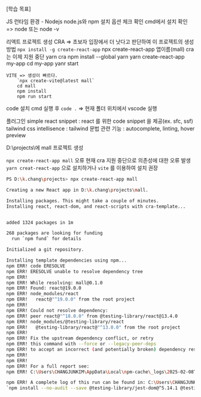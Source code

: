 [학습 목표]

JS 런타임 환경 - Nodejs
	node.js와 npm 설치 옵션 체크 확인
	cmd에서 설치 확인 => node 또는 node -v
	
리액트 프로젝트 생성
	CRA => 초보자 입장에서 더 낫다고 판단하여 이 프로젝트의 생성 방법
		`npx install -g create-react-app` 
		npx create-react-app 앱이름(mall) 
		cra는 이제 지원 중단
		yarn cra
			npm install --global yarn
			yarn create-react-app my-app
			cd my-app
			yanr start
		
	VITE => 생성이 빠르다. 
		`npx create-vite@latest mall`
		cd mall
		npm install
		npm run start
		
code 설치
	cmd 실행 후 `code .` => 현재 폴더 위치에서 vscode 실행

플러그인
	simple react snippet : react 를 위한 code snippet 을 제공(ex. sfc, ssf)
	tailwind css intellisence : tailwind 문법 관련 기능 : autocomplete, linting, hover preview



D:\projects\에 mall  프로젝트 생성

`npx create-react-app mall` 오류
현재 cra 지원 중단으로 의존성에 대한 오류 발생
`yarn creat-react-app` 으로 설치하거나 `vite` 를 이용하여 설치 권장
```sh
PS D:\k.chang\projects> npx create-react-app mall

Creating a new React app in D:\k.chang\projects\mall.

Installing packages. This might take a couple of minutes.
Installing react, react-dom, and react-scripts with cra-template...


added 1324 packages in 1m

268 packages are looking for funding
  run `npm fund` for details

Initialized a git repository.

Installing template dependencies using npm...
npm ERR! code ERESOLVE
npm ERR! ERESOLVE unable to resolve dependency tree
npm ERR!
npm ERR! While resolving: mall@0.1.0
npm ERR! Found: react@19.0.0
npm ERR! node_modules/react
npm ERR!   react@"^19.0.0" from the root project
npm ERR!
npm ERR! Could not resolve dependency:
npm ERR! peer react@"^18.0.0" from @testing-library/react@13.4.0
npm ERR! node_modules/@testing-library/react
npm ERR!   @testing-library/react@"^13.0.0" from the root project
npm ERR!
npm ERR! Fix the upstream dependency conflict, or retry
npm ERR! this command with --force or --legacy-peer-deps
npm ERR! to accept an incorrect (and potentially broken) dependency resolution.
npm ERR!
npm ERR!
npm ERR! For a full report see:
npm ERR! C:\Users\CHANGJUNKIM\AppData\Local\npm-cache\_logs\2025-02-08T02_39_52_479Z-eresolve-report.txt

npm ERR! A complete log of this run can be found in: C:\Users\CHANGJUNKIM\AppData\Local\npm-cache\_logs\2025-02-08T02_39_52_479Z-debug-0.log
`npm install --no-audit --save @testing-library/jest-dom@^5.14.1 @testing-library/react@^13.0.0 @testing-library/user-event@^13.2.1 web-vitals@^2.1.0` failed
```